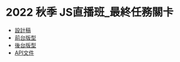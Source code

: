 # 2022 秋季 JS直播班_最終任務關卡
* [設計稿](https://xd.adobe.com/view/a48b8617-4588-4817-9062-b62130dce916-f1d8/)
* [前台版型](https://codepen.io/hexschool/pen/ExLbePp?editors=1010)
* [後台版型](https://codepen.io/hexschool/pen/WNJXgrR?editors=1010)
* [API文件](https://hexschool.github.io/hexschoolliveswagger/)
